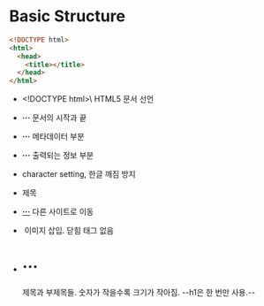 # Basic Structure
```html
<!DOCTYPE html>
<html>
  <head>
    <title></title>
  </head>
</html>
```

- \<!DOCTYPE html>\ HTML5 문서 선언
- **<html>···</html>** 문서의 시작과 끝
- **<head>···</head>** 메타데이터 부분
- **<body>···</body>** 출력되는 정보 부분

- **<meta charset="UTF-8">** character setting, 한글 깨짐 방지
- **<title>···</title>** 제목
- **<a href="https://···">···</a>** 다른 사이트로 이동
- **<img>** 이미지 삽입. 닫힘 태그 없음
- **<h1>···</h1>** 제목과 부제목들. 숫자가 작을수록 크기가 작아짐. --h1은 한 번만 사용.--
